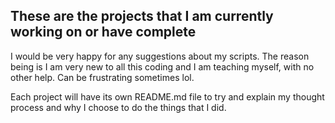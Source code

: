 ## These are the projects that I am currently working on or have complete

I would be very happy for any suggestions about my scripts. The reason being is 
I am very new to all this coding and I am teaching myself, with no other help.
Can be frustrating sometimes lol.

Each project will have its own README.md file to try and explain my thought 
process and why I choose to do the things that I did.